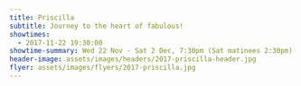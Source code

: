 ```yaml
---
title: Priscilla
subtitle: Journey to the heart of fabulous!
showtimes:
  - 2017-11-22 19:30:00
showtime-summary: Wed 22 Nov - Sat 2 Dec, 7:30pm (Sat matinees 2:30pm)
header-image: assets/images/headers/2017-priscilla-header.jpg
flyer: assets/images/flyers/2017-priscilla.jpg
---
```

